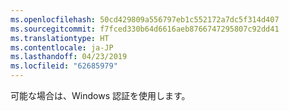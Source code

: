 ```yaml
---
ms.openlocfilehash: 50cd429809a556797eb1c552172a7dc5f314d407
ms.sourcegitcommit: f7fced330b64d6616aeb8766747295807c92dd41
ms.translationtype: HT
ms.contentlocale: ja-JP
ms.lasthandoff: 04/23/2019
ms.locfileid: "62685979"
---
```

 可能な場合は、Windows 認証を使用します。 